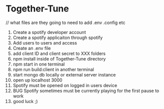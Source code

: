 # Together-Tune
// what files are they going to need to add .env .config etc
1. Create a spotify developer account
2. Create a spotify applicaiton through spotify
4. Add users to users and access 
5. Create an .env file
6. add client ID and client secret to XXX folders
7. npm install inside of Together-Tune directory
8. npm start in one terminal
9. npm run build:client in another terminal
10. start mongo db locally or external server instance
11. open up localhost 3000
12. Spotify must be opened on logged in users device
13. BUG Spotify sometimes must be currently playing for the first pause to work
14. good luck ;)